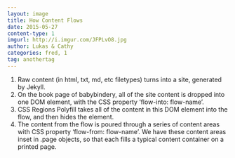 ```yaml
---
layout: image
title: How Content Flows
date: 2015-05-27
content-type: 1
imgurl: http://i.imgur.com/JFPLvO8.jpg
author: Lukas & Cathy
categories: fred, 1
tag: anothertag
---
```


1. Raw content (in html, txt, md, etc filetypes) turns into a site, generated by Jekyll.
2. On the book page of babybindery, all of the site content is dropped into one DOM element, with the CSS property ‘flow-into: flow-name’.
3. CSS Regions Polyfill takes all of the content in this DOM element into the flow, and then hides the element.
4. The content from the flow is poured through a series of content areas with CSS property ‘flow-from: flow-name’. We have these content areas inset in .page objects, so that each fills a typical content container on a printed page.
